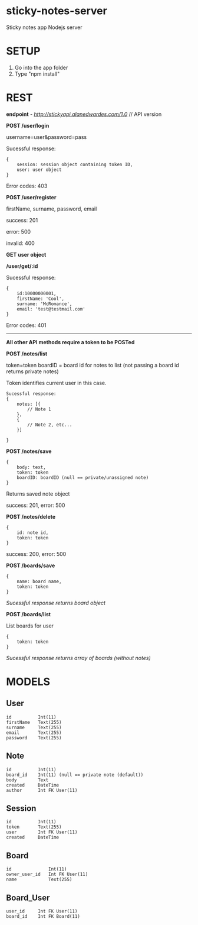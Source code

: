 sticky-notes-server
===================

Sticky notes app Nodejs server

SETUP
=====
1. Go into the app folder
2. Type "npm install"

REST
====

**endpoint** - *http://stickyapi.alanedwardes.com/1.0* // API version

**POST /user/login**

username=user&password=pass

Sucessful response:

    {
    	session: session object containing token ID,
    	user: user object
    }

Error codes: 403

**POST /user/register**

firstName, surname, password, email

success: 201

error: 500

invalid: 400

**GET user object**

**/user/get/:id**

Sucessful response:

    {
	    id:10000000001,
	    firstName: 'Cool',
	    surname: 'McRomance',
	    email: 'test@testmail.com'
    }

Error codes: 401

----------------------------------------------------

**All other API methods require a token to be POSTed**

**POST /notes/list**

token=token
boardID = board id for notes to list (not passing a board id returns private notes)

Token identifies current user in this case.

    Sucessful response:
    {
    	notes: [{
    		// Note 1
    	},
    	{
    		// Note 2, etc...
    	}]
    	
    }

**POST /notes/save**

    {
    	body: text,
    	token: token
		boardID: boardID (null == private/unassigned note)
    }

Returns saved note object

success: 201, error: 500

**POST /notes/delete**

    {
	    id: note id,
	    token: token
    }

success: 200, error: 500

**POST /boards/save**

	{
	    name: board name,
	    token: token
    }

*Sucessful response returns board object*

**POST /boards/list**

List boards for user

	{
	    token: token
    }

*Sucessful response returns array of boards (without notes)*

MODELS
======

 User
----------------------
    id			Int(11)
    firstName	Text(255)
    surname		Text(255)
    email		Text(255)
    password	Text(255)

 Note
----------------------
    id			Int(11)
    board_id	Int(11) (null == private note (default))
    body		Text
    created		DateTime
    author		Int FK User(11)


 Session
----------------------
    id			Int(11)
    token		Text(255)
    user		Int FK User(11)
    created		DateTime


 Board
----------------------
    id				Int(11)
    owner_user_id	Int FK User(11)
    name			Text(255)


 Board_User
----------------------
    user_id		Int FK User(11)
    board_id	Int FK Board(11)
